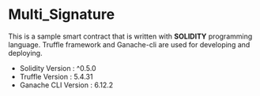 # Multi_Signature
This is a sample smart contract that is written with **SOLIDITY** programming language. Truffle framework and Ganache-cli are used for developing and deploying.
- Solidity Version :  ^0.5.0
- Truffle Version : 5.4.31
- Ganache CLI Version : 6.12.2
